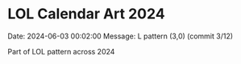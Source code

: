 # LOL Calendar Art 2024

Date: 2024-06-03 00:02:00
Message: L pattern (3,0) (commit 3/12)

Part of LOL pattern across 2024
